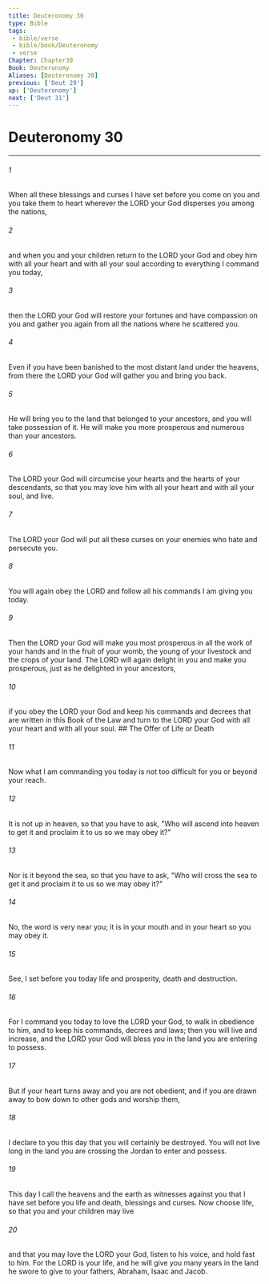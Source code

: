 ```yaml
---
title: Deuteronomy 30
type: Bible
tags:
 - bible/verse
 - bible/book/Deuteronomy
 - verse
Chapter: Chapter30
Book: Deuteronomy
Aliases: [Deuteronomy 30]
previous: ['Deut 29']
up: ['Deuteronomy']
next: ['Deut 31']
---
```

# Deuteronomy 30

***


###### 1 
When all these blessings and curses I have set before you come on you and you take them to heart wherever the LORD your God disperses you among the nations, 

###### 2 
and when you and your children return to the LORD your God and obey him with all your heart and with all your soul according to everything I command you today, 

###### 3 
then the LORD your God will restore your fortunes and have compassion on you and gather you again from all the nations where he scattered you. 

###### 4 
Even if you have been banished to the most distant land under the heavens, from there the LORD your God will gather you and bring you back. 

###### 5 
He will bring you to the land that belonged to your ancestors, and you will take possession of it. He will make you more prosperous and numerous than your ancestors. 

###### 6 
The LORD your God will circumcise your hearts and the hearts of your descendants, so that you may love him with all your heart and with all your soul, and live. 

###### 7 
The LORD your God will put all these curses on your enemies who hate and persecute you. 

###### 8 
You will again obey the LORD and follow all his commands I am giving you today. 

###### 9 
Then the LORD your God will make you most prosperous in all the work of your hands and in the fruit of your womb, the young of your livestock and the crops of your land. The LORD will again delight in you and make you prosperous, just as he delighted in your ancestors, 

###### 10 
if you obey the LORD your God and keep his commands and decrees that are written in this Book of the Law and turn to the LORD your God with all your heart and with all your soul. ## The Offer of Life or Death 

###### 11 
Now what I am commanding you today is not too difficult for you or beyond your reach. 

###### 12 
It is not up in heaven, so that you have to ask, "Who will ascend into heaven to get it and proclaim it to us so we may obey it?" 

###### 13 
Nor is it beyond the sea, so that you have to ask, "Who will cross the sea to get it and proclaim it to us so we may obey it?" 

###### 14 
No, the word is very near you; it is in your mouth and in your heart so you may obey it. 

###### 15 
See, I set before you today life and prosperity, death and destruction. 

###### 16 
For I command you today to love the LORD your God, to walk in obedience to him, and to keep his commands, decrees and laws; then you will live and increase, and the LORD your God will bless you in the land you are entering to possess. 

###### 17 
But if your heart turns away and you are not obedient, and if you are drawn away to bow down to other gods and worship them, 

###### 18 
I declare to you this day that you will certainly be destroyed. You will not live long in the land you are crossing the Jordan to enter and possess. 

###### 19 
This day I call the heavens and the earth as witnesses against you that I have set before you life and death, blessings and curses. Now choose life, so that you and your children may live 

###### 20 
and that you may love the LORD your God, listen to his voice, and hold fast to him. For the LORD is your life, and he will give you many years in the land he swore to give to your fathers, Abraham, Isaac and Jacob. 
